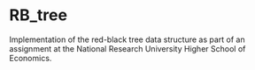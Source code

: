 # RB_tree
Implementation of the red-black tree data structure as part of an assignment at the National Research University Higher School of Economics.
